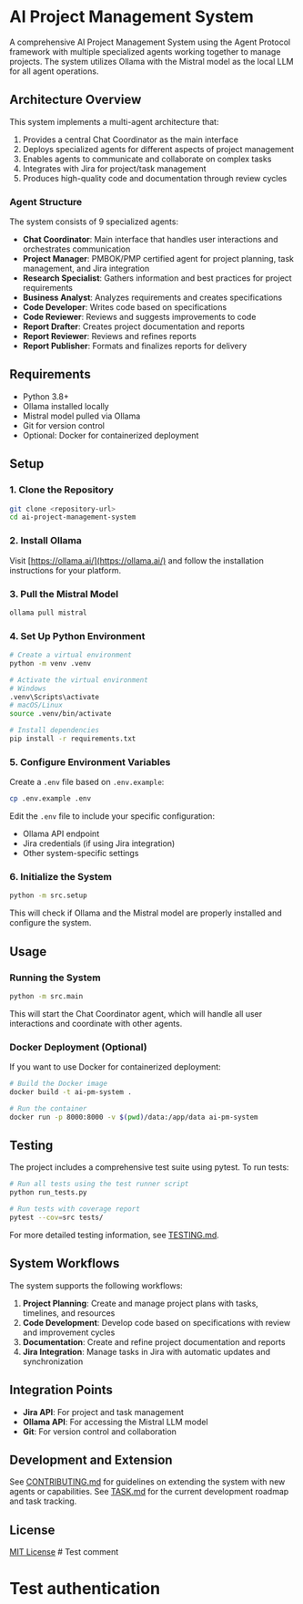 # AI Project Management System

A comprehensive AI Project Management System using the Agent Protocol framework with multiple specialized agents working together to manage projects. The system utilizes Ollama with the Mistral model as the local LLM for all agent operations.

## Architecture Overview

This system implements a multi-agent architecture that:

1. Provides a central Chat Coordinator as the main interface
2. Deploys specialized agents for different aspects of project management
3. Enables agents to communicate and collaborate on complex tasks
4. Integrates with Jira for project/task management
5. Produces high-quality code and documentation through review cycles

### Agent Structure

The system consists of 9 specialized agents:

- **Chat Coordinator**: Main interface that handles user interactions and orchestrates communication
- **Project Manager**: PMBOK/PMP certified agent for project planning, task management, and Jira integration
- **Research Specialist**: Gathers information and best practices for project requirements
- **Business Analyst**: Analyzes requirements and creates specifications
- **Code Developer**: Writes code based on specifications
- **Code Reviewer**: Reviews and suggests improvements to code
- **Report Drafter**: Creates project documentation and reports
- **Report Reviewer**: Reviews and refines reports
- **Report Publisher**: Formats and finalizes reports for delivery

## Requirements

- Python 3.8+
- Ollama installed locally
- Mistral model pulled via Ollama
- Git for version control
- Optional: Docker for containerized deployment

## Setup

### 1. Clone the Repository

```bash
git clone <repository-url>
cd ai-project-management-system
```

### 2. Install Ollama

Visit [https://ollama.ai/](https://ollama.ai/) and follow the installation instructions for your platform.

### 3. Pull the Mistral Model

```bash
ollama pull mistral
```

### 4. Set Up Python Environment

```bash
# Create a virtual environment
python -m venv .venv

# Activate the virtual environment
# Windows
.venv\Scripts\activate
# macOS/Linux
source .venv/bin/activate

# Install dependencies
pip install -r requirements.txt
```

### 5. Configure Environment Variables

Create a `.env` file based on `.env.example`:

```bash
cp .env.example .env
```

Edit the `.env` file to include your specific configuration:
- Ollama API endpoint
- Jira credentials (if using Jira integration)
- Other system-specific settings

### 6. Initialize the System

```bash
python -m src.setup
```

This will check if Ollama and the Mistral model are properly installed and configure the system.

## Usage

### Running the System

```bash
python -m src.main
```

This will start the Chat Coordinator agent, which will handle all user interactions and coordinate with other agents.

### Docker Deployment (Optional)

If you want to use Docker for containerized deployment:

```bash
# Build the Docker image
docker build -t ai-pm-system .

# Run the container
docker run -p 8000:8000 -v $(pwd)/data:/app/data ai-pm-system
```

## Testing

The project includes a comprehensive test suite using pytest. To run tests:

```bash
# Run all tests using the test runner script
python run_tests.py

# Run tests with coverage report
pytest --cov=src tests/
```

For more detailed testing information, see [TESTING.md](TESTING.md).

## System Workflows

The system supports the following workflows:

1. **Project Planning**: Create and manage project plans with tasks, timelines, and resources
2. **Code Development**: Develop code based on specifications with review and improvement cycles
3. **Documentation**: Create and refine project documentation and reports
4. **Jira Integration**: Manage tasks in Jira with automatic updates and synchronization

## Integration Points

- **Jira API**: For project and task management
- **Ollama API**: For accessing the Mistral LLM model
- **Git**: For version control and collaboration

## Development and Extension

See [CONTRIBUTING.md](CONTRIBUTING.md) for guidelines on extending the system with new agents or capabilities.
See [TASK.md](TASK.md) for the current development roadmap and task tracking.

## License

[MIT License](LICENSE) # Test comment
# Test authentication
